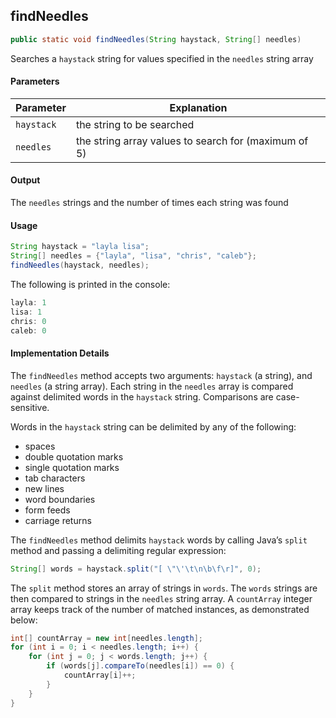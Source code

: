 ## findNeedles

```java
public static void findNeedles(String haystack, String[] needles)
```

Searches a `haystack` string for values specified in the `needles` string array

#### Parameters

Parameter | Explanation
------------ | -------------
`haystack` | the string to be searched
`needles` | the string array values to search for (maximum of 5)

#### Output
The `needles` strings and the number of times each string was found

#### Usage
```java
String haystack = "layla lisa";
String[] needles = {"layla", "lisa", "chris", "caleb"};
findNeedles(haystack, needles);
```

The following is printed in the console:

```java
layla: 1
lisa: 1
chris: 0
caleb: 0
```

#### Implementation Details

The `findNeedles` method accepts two arguments: `haystack` (a string), and `needles` (a string array). Each string in the `needles` array is compared against delimited words in the `haystack` string. Comparisons are case-sensitive.

Words in the `haystack` string can be delimited by any of the following:

- spaces
- double quotation marks
- single quotation marks
- tab characters
- new lines
- word boundaries
- form feeds
- carriage returns

The `findNeedles` method delimits `haystack` words by calling Java’s `split` method and passing a delimiting regular expression:

```java
String[] words = haystack.split("[ \"\'\t\n\b\f\r]", 0);
```

The `split` method stores an array of strings in `words`. The `words` strings are then compared to strings in the `needles` string array. A `countArray` integer array keeps track of the number of matched instances, as demonstrated below:

```java
int[] countArray = new int[needles.length];
for (int i = 0; i < needles.length; i++) {
	for (int j = 0; j < words.length; j++) {
		if (words[j].compareTo(needles[i]) == 0) {
			countArray[i]++;
		}
	}
}
```
